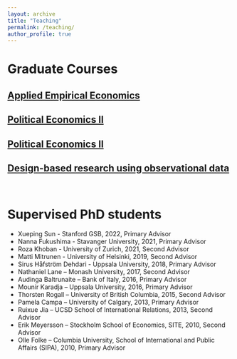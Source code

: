 ```yaml
---
layout: archive
title: "Teaching"
permalink: /teaching/
author_profile: true
---
```


# Graduate Courses

## [Applied Empirical Economics](https://www.su.se/department-of-economics/education/courses-and-programmes/applied-empirical-economics-i-autumn-2021-1.517067?eventopenforinternationalstudents=true&notforcedreason=0&open-collapse-boxes=ccbd-courseinformation)


## [Political Economics II](https://www.su.se/department-of-economics/education/courses-and-programmes/political-economics-ii-spring-2022-1.527237?eventopenforinternationalstudents=true&notforcedreason=0&q=&xpanded=)


## [Political Economics II](https://www.su.se/department-of-economics/education/courses-and-programmes/political-economics-iii-spring-2022-1.529111?eventopenforinternationalstudents=true&notforcedreason=0&q=&xpanded=)

## [Design-based research using observational data](https://www.su.se/department-of-economics/education/courses-and-programmes/design-based-research-using-observational-data-spring-2022-1.527241?eventopenforinternationalstudents=true&notforcedreason=0&q=&xpanded=)

&nbsp; 
# Supervised PhD students

  * Xueping Sun - Stanford GSB, 2022, Primary Advisor
  * Nanna Fukushima - Stavanger University, 2021, Primary Advisor
  * Roza Khoban - University of Zurich, 2021, Second Advisor
  * Matti Mitrunen - University of Helsinki, 2019, Second Advisor
  * Sirus Håfström Dehdari - Uppsala University, 2018, Primary Advisor
  * Nathaniel Lane – Monash University, 2017, Second Advisor
  * Audinga Baltrunaite – Bank of Italy, 2016, Primary Advisor
  * Mounir Karadja – Uppsala University, 2016, Primary Advisor
  * Thorsten Rogall – University of British Columbia, 2015, Second Advisor
  * Pamela Campa – University of Calgary, 2013, Primary Advisor
  * Ruixue Jia – UCSD School of International Relations, 2013, Second Advisor
  * Erik Meyersson – Stockholm School of Economics, SITE, 2010, Second Advisor
  * Olle Folke – Columbia University, School of International and Public Affairs (SIPA), 2010, Primary Advisor





